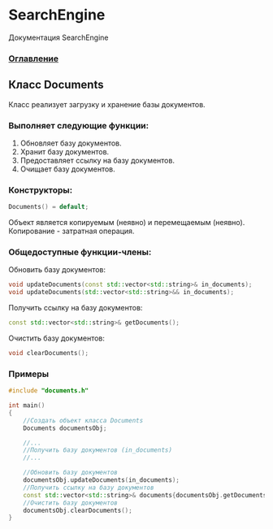 # SearchEngine
Документация SearchEngine

### [Оглавление](../index.md)

## Класс Documents
Класс реализует загрузку и хранение базы документов.
### Выполняет следующие функции:
1. Обновляет базу документов.
2. Хранит базу документов.
3. Предоставляет ссылку на базу документов.
4. Очищает базу документов.
### Конструкторы:
```cpp
Documents() = default;
```
Объект является копируемым (неявно) и перемещаемым (неявно).\
Копирование - затратная операция.
### Общедоступные функции-члены:
Обновить базу документов:
```cpp
void updateDocuments(const std::vector<std::string>& in_documents);
void updateDocuments(std::vector<std::string>&& in_documents);
```
Получить ссылку на базу документов:
```cpp
const std::vector<std::string>& getDocuments();
```
Очистить базу документов:
```cpp
void clearDocuments();
```
### Примеры
```cpp
#include "documents.h"

int main()
{
    //Создать объект класса Documents
    Documents documentsObj;

    //...
    //Получить базу документов (in_documents)
    //...

    //Обновить базу документов
    documentsObj.updateDocuments(in_documents);
    //Получить ссылку на базу документов
    const std::vector<std::string>& documents{documentsObj.getDocuments()};
    //Очистить базу документов
    documentsObj.clearDocuments();
}
```
